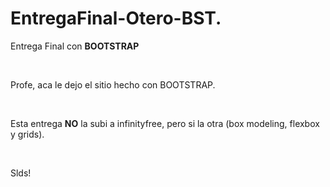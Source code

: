 # EntregaFinal-Otero-BST.
<p> Entrega Final con <strong> BOOTSTRAP</strong></p> <br>
<p>Profe, aca le dejo el sitio hecho con BOOTSTRAP.</p><br>
<p> Esta entrega <strong>NO</strong> la subi a infinityfree, pero si la otra (box modeling, flexbox y grids). </p> <br>

<p>Slds!</p>
